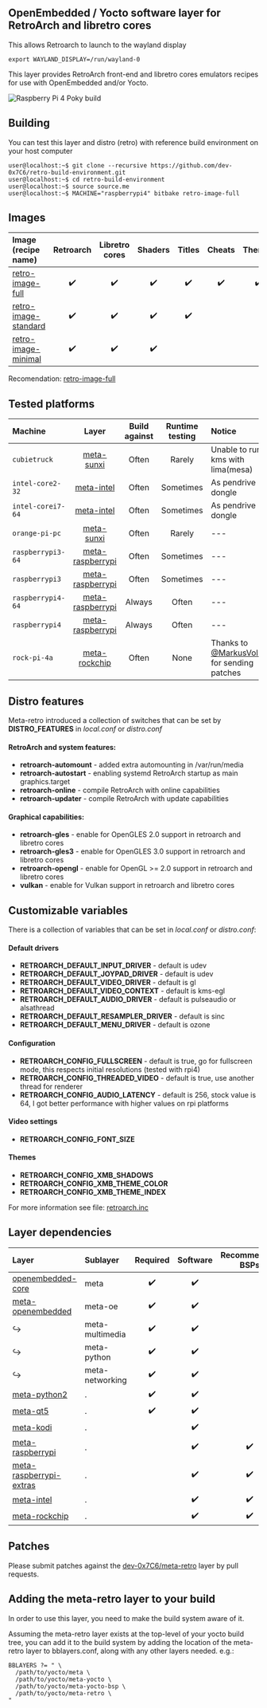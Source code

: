 ## OpenEmbedded / Yocto software layer for RetroArch and libretro cores


This allows Retroarch to launch to the wayland display

```console
export WAYLAND_DISPLAY=/run/wayland-0
```

This layer provides RetroArch front-end and libretro cores emulators
recipes for use with OpenEmbedded and/or Yocto.

![Raspberry Pi 4 Poky build](https://devwork.space/wp-content/uploads/2020/01/IMG_20200108_205652-scaled.jpg)

## Building

You can test this layer and distro (retro) with reference build environment on your host computer

```console
user@localhost:~$ git clone --recursive https://github.com/dev-0x7C6/retro-build-environment.git
user@localhost:~$ cd retro-build-environment
user@localhost:~$ source source.me
user@localhost:~$ MACHINE="raspberrypi4" bitbake retro-image-full
```

## Images

| Image (recipe name)                                                 | Retroarch          | Libretro cores     | Shaders            | Titles             | Cheats             | Themes             | Overlays             |
|:--------------------------------------------------------------------|:------------------:|:------------------:|:------------------:|:------------------:|:------------------:|:------------------:|:--------------------:|
| [retro-image-full](recipes-core/images/retro-image-full.bb)         | :heavy_check_mark: | :heavy_check_mark: | :heavy_check_mark: | :heavy_check_mark: | :heavy_check_mark: | :heavy_check_mark: | :heavy_check_mark:   |
| [retro-image-standard](recipes-core/images/retro-image-standard.bb) | :heavy_check_mark: | :heavy_check_mark: | :heavy_check_mark: | :heavy_check_mark: |                    |                    |                      |
| [retro-image-minimal](recipes-core/images/retro-image-minimal.bb)   | :heavy_check_mark: | :heavy_check_mark: | :heavy_check_mark: |                    |                    |                    |                      |

Recomendation: [retro-image-full](recipes-core/images/retro-image-full.bb)

## Tested platforms

| Machine           | Layer                                                                            | Build against | Runtime testing | Notice                                                                     |
|:------------------|:--------------------------------------------------------------------------------:|:-------------:|:---------------:|:---------------------------------------------------------------------------|
| `cubietruck`      | [meta-sunxi](https://github.com/linux-sunxi/meta-sunxi)                          |  Often        | Rarely          | Unable to run kms with lima(mesa)                                          |
| `intel-core2-32`  | [meta-intel](https://git.yoctoproject.org/cgit/cgit.cgi/meta-intel/)             |  Often        | Sometimes       | As pendrive dongle                                                         |
| `intel-corei7-64` | [meta-intel](https://git.yoctoproject.org/cgit/cgit.cgi/meta-intel/)             |  Often        | Sometimes       | As pendrive dongle                                                         |
| `orange-pi-pc`    | [meta-sunxi](https://github.com/linux-sunxi/meta-sunxi)                          |  Often        | Rarely          | ---                                                                        |
| `raspberrypi3-64` | [meta-raspberrypi](https://git.yoctoproject.org/cgit/cgit.cgi/meta-raspberrypi/) |  Often        | Sometimes       | ---                                                                        |
| `raspberrypi3`    | [meta-raspberrypi](https://git.yoctoproject.org/cgit/cgit.cgi/meta-raspberrypi/) |  Often        | Sometimes       | ---                                                                        |
| `raspberrypi4-64` | [meta-raspberrypi](https://git.yoctoproject.org/cgit/cgit.cgi/meta-raspberrypi/) |  Always       | Often           | ---                                                                        |
| `raspberrypi4`    | [meta-raspberrypi](https://git.yoctoproject.org/cgit/cgit.cgi/meta-raspberrypi/) |  Always       | Often           | ---                                                                        |
| `rock-pi-4a`      | [meta-rockchip](https://git.yoctoproject.org/cgit/cgit.cgi/meta-rockchip/)       |  Often        | None            | Thanks to [@MarkusVolk](https://github.com/MarkusVolk) for sending patches |

## Distro features

Meta-retro introduced a collection of switches that can be set by **DISTRO_FEATURES** in *local.conf* or *distro.conf*

#### RetroArch and system features:

* **retroarch-automount** - added extra automounting in /var/run/media
* **retroarch-autostart** - enabling systemd RetroArch startup as main graphics.target
* **retroarch-online** - compile RetroArch with online capabilities
* **retroarch-updater** - compile RetroArch with update capabilities

#### Graphical capabilities:
* **retroarch-gles** - enable for OpenGLES 2.0 support in retroarch and libretro cores
* **retroarch-gles3** - enable for OpenGLES 3.0 support in retroarch and libretro cores
* **retroarch-opengl** - enable for OpenGL >= 2.0 support in retroarch and libretro cores
* **vulkan** - enable for Vulkan support in retroarch and libretro cores

## Customizable variables

There is a collection of variables that can be set in *local.conf* or *distro.conf*:

#### Default drivers
* **RETROARCH_DEFAULT_INPUT_DRIVER** - default is udev
* **RETROARCH_DEFAULT_JOYPAD_DRIVER** - default is udev
* **RETROARCH_DEFAULT_VIDEO_DRIVER** - default is gl
* **RETROARCH_DEFAULT_VIDEO_CONTEXT** - default is kms-egl
* **RETROARCH_DEFAULT_AUDIO_DRIVER** - default is pulseaudio or alsathread
* **RETROARCH_DEFAULT_RESAMPLER_DRIVER** - default is sinc
* **RETROARCH_DEFAULT_MENU_DRIVER** - default is ozone

#### Configuration
* **RETROARCH_CONFIG_FULLSCREEN** - default is true, go for fullscreen mode, this respects initial resolutions (tested with rpi4)
* **RETROARCH_CONFIG_THREADED_VIDEO** - default is true, use another thread for renderer
* **RETROARCH_CONFIG_AUDIO_LATENCY** - default is 256, stock value is 64, I got better performance with higher values on rpi platforms

#### Video settings
* **RETROARCH_CONFIG_FONT_SIZE**

#### Themes
* **RETROARCH_CONFIG_XMB_SHADOWS**
* **RETROARCH_CONFIG_XMB_THEME_COLOR**
* **RETROARCH_CONFIG_XMB_THEME_INDEX**

For more information see file: [retroarch.inc](recipes-retroarch/retroarch/retroarch.inc)

## Layer dependencies

| Layer                                                                            | Sublayer           | Required           | Software           | Recommended BSPs   |
|:---------------------------------------------------------------------------------|:-------------------|:------------------:|:------------------:|:------------------:|
| [openembedded-core](https://github.com/openembedded/openembedded-core)           | meta               | :heavy_check_mark: | :heavy_check_mark: |                    |
| [meta-openembedded](https://github.com/openembedded/meta-openembedded)           | meta-oe            | :heavy_check_mark: | :heavy_check_mark: |                    |
| :arrow_right_hook:                                                               | meta-multimedia    | :heavy_check_mark: | :heavy_check_mark: |                    |
| :arrow_right_hook:                                                               | meta-python        | :heavy_check_mark: | :heavy_check_mark: |                    |
| :arrow_right_hook:                                                               | meta-networking    | :heavy_check_mark: | :heavy_check_mark: |                    |
| [meta-python2](https://git.openembedded.org/meta-python2)                        | .                  | :heavy_check_mark: | :heavy_check_mark: |                    |
| [meta-qt5](https://code.qt.io/cgit/yocto/meta-qt5.git)                           | .                  | :heavy_check_mark: | :heavy_check_mark: |                    |
| [meta-kodi](https://github.com/dev-0x7C6/meta-kodi)                              | .                  |                    | :heavy_check_mark: |                    |
| [meta-raspberrypi](https://github.com/agherzan/meta-raspberrypi)                 | .                  |                    | :heavy_check_mark: | :heavy_check_mark: |
| [meta-raspberrypi-extras](https://github.com/dev-0x7C6/meta-raspberrypi-extras)  | .                  |                    | :heavy_check_mark: | :heavy_check_mark: |
| [meta-intel](http://git.yoctoproject.org/cgit/cgit.cgi/meta-intel/tree)          | .                  |                    | :heavy_check_mark: | :heavy_check_mark: |
| [meta-rockchip](http://git.yoctoproject.org/cgit/cgit.cgi/meta-rockchip)         | .                  |                    | :heavy_check_mark: | :heavy_check_mark: |


## Patches

Please submit patches against the [dev-0x7C6/meta-retro](https://github.com/dev-0x7C6/meta-retro) layer by pull requests.

## Adding the meta-retro layer to your build

In order to use this layer, you need to make the build system aware of
it.

Assuming the meta-retro layer exists at the top-level of your
yocto build tree, you can add it to the build system by adding the
location of the meta-retro layer to bblayers.conf, along with any
other layers needed. e.g.:
```
BBLAYERS ?= " \
  /path/to/yocto/meta \
  /path/to/yocto/meta-yocto \
  /path/to/yocto/meta-yocto-bsp \
  /path/to/yocto/meta-retro \
"
```
